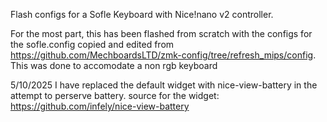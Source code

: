 Flash configs for a Sofle Keyboard with Nice!nano v2 controller.

For the most part, this has been flashed from scratch with the configs for the sofle.config copied and edited from https://github.com/MechboardsLTD/zmk-config/tree/refresh_mips/config.
This was done to accomodate a non rgb keyboard


5/10/2025
I have replaced the default widget with nice-view-battery in the attempt to perserve battery.
source for the widget:
https://github.com/infely/nice-view-battery
